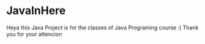 # JavaInHere


Heya this Java Project is for the classes of Java Programing course :)
Thank you for your attencion
